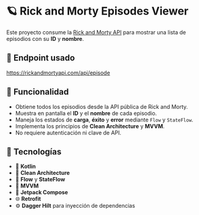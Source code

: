 # 🪐 Rick and Morty Episodes Viewer

Este proyecto consume la [Rick and Morty API](https://rickandmortyapi.com/api/episode) para mostrar una lista de episodios con su **ID** y **nombre**.

## 🚀 Endpoint usado

https://rickandmortyapi.com/api/episode

## 🎯 Funcionalidad

- Obtiene todos los episodios desde la API pública de Rick and Morty.  
- Muestra en pantalla el **ID** y el **nombre** de cada episodio.  
- Maneja los estados de **carga**, **éxito** y **error** mediante `Flow` y `StateFlow`.  
- Implementa los principios de **Clean Architecture** y **MVVM**.  
- No requiere autenticación ni clave de API.  

## 🧰 Tecnologías

- 🧱 **Kotlin**
- 🧭 **Clean Architecture**
- 💨 **Flow** y **StateFlow**
- 🧩 **MVVM**
- 🎨 **Jetpack Compose**
- 🌐 **Retrofit**
- ⚙️ **Dagger Hilt** para inyección de dependencias
